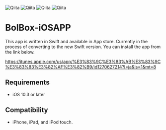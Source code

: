 ![Qiita](http://is2.mzstatic.com/image/thumb/Purple128/v4/3c/1d/4d/3c1d4df6-1237-1a2c-1771-c56bb7c2330f/source/392x696bb.jpg "Qiita")
![Qiita](http://is1.mzstatic.com/image/thumb/Purple128/v4/0a/22/87/0a228706-a650-0447-11be-5c70253add3e/source/392x696bb.jpg "Qiita")
![Qiita](http://is2.mzstatic.com/image/thumb/Purple128/v4/cf/ab/de/cfabdef0-65ba-47a8-2d13-889b98c38fad/source/392x696bb.jpg "Qiita")
![Qiita](http://is3.mzstatic.com/image/thumb/Purple128/v4/47/6f/3a/476f3a85-0bf1-6d7d-1333-6e78edcbd38f/source/392x696bb.jpg "Qiita")

# BolBox-iOSAPP
This app is written in Swift and available in App store. Currently in the process of converting to the new Swift version.
You can install the app from the link below.

https://itunes.apple.com/us/app/%E3%83%9C%E3%83%AB%E3%83%9C%E3%83%83%E3%82%AF%E3%82%B9/id1270627214?l=ja&ls=1&mt=8

## Requirements

* iOS 10.3 or later

## Compatibility

* iPhone, iPad, and iPod touch.
